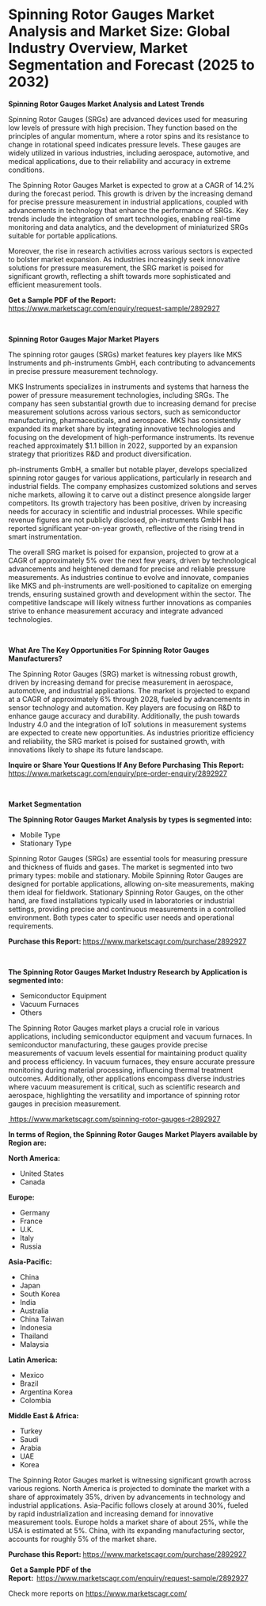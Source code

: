 <p><h1>Spinning Rotor Gauges Market Analysis and Market Size: Global Industry Overview, Market Segmentation and Forecast (2025 to 2032)</h1></p><p><strong>Spinning Rotor Gauges Market Analysis and Latest Trends</strong></p>
<p><p>Spinning Rotor Gauges (SRGs) are advanced devices used for measuring low levels of pressure with high precision. They function based on the principles of angular momentum, where a rotor spins and its resistance to change in rotational speed indicates pressure levels. These gauges are widely utilized in various industries, including aerospace, automotive, and medical applications, due to their reliability and accuracy in extreme conditions.</p><p>The Spinning Rotor Gauges Market is expected to grow at a CAGR of 14.2% during the forecast period. This growth is driven by the increasing demand for precise pressure measurement in industrial applications, coupled with advancements in technology that enhance the performance of SRGs. Key trends include the integration of smart technologies, enabling real-time monitoring and data analytics, and the development of miniaturized SRGs suitable for portable applications. </p><p>Moreover, the rise in research activities across various sectors is expected to bolster market expansion. As industries increasingly seek innovative solutions for pressure measurement, the SRG market is poised for significant growth, reflecting a shift towards more sophisticated and efficient measurement tools.</p></p>
<p><strong>Get a Sample PDF of the Report:&nbsp;</strong> <a href="https://www.marketscagr.com/enquiry/request-sample/2892927?utm_campaign=3019&utm_medium=2&utm_source=Github&utm_content=ia&utm_term=15032025&utm_id=spinning-rotor-gauges">https://www.marketscagr.com/enquiry/request-sample/2892927</a></p>
<p>&nbsp;</p>
<p><strong>Spinning Rotor Gauges Major Market Players</strong></p>
<p><p>The spinning rotor gauges (SRGs) market features key players like MKS Instruments and ph-instruments GmbH, each contributing to advancements in precise pressure measurement technology.</p><p>MKS Instruments specializes in instruments and systems that harness the power of pressure measurement technologies, including SRGs. The company has seen substantial growth due to increasing demand for precise measurement solutions across various sectors, such as semiconductor manufacturing, pharmaceuticals, and aerospace. MKS has consistently expanded its market share by integrating innovative technologies and focusing on the development of high-performance instruments. Its revenue reached approximately $1.1 billion in 2022, supported by an expansion strategy that prioritizes R&D and product diversification.</p><p>ph-instruments GmbH, a smaller but notable player, develops specialized spinning rotor gauges for various applications, particularly in research and industrial fields. The company emphasizes customized solutions and serves niche markets, allowing it to carve out a distinct presence alongside larger competitors. Its growth trajectory has been positive, driven by increasing needs for accuracy in scientific and industrial processes. While specific revenue figures are not publicly disclosed, ph-instruments GmbH has reported significant year-on-year growth, reflective of the rising trend in smart instrumentation.</p><p>The overall SRG market is poised for expansion, projected to grow at a CAGR of approximately 5% over the next few years, driven by technological advancements and heightened demand for precise and reliable pressure measurements. As industries continue to evolve and innovate, companies like MKS and ph-instruments are well-positioned to capitalize on emerging trends, ensuring sustained growth and development within the sector. The competitive landscape will likely witness further innovations as companies strive to enhance measurement accuracy and integrate advanced technologies.</p></p>
<p>&nbsp;</p>
<p><strong>What Are The Key Opportunities For Spinning Rotor Gauges Manufacturers?</strong></p>
<p><p>The Spinning Rotor Gauges (SRG) market is witnessing robust growth, driven by increasing demand for precise measurement in aerospace, automotive, and industrial applications. The market is projected to expand at a CAGR of approximately 6% through 2028, fueled by advancements in sensor technology and automation. Key players are focusing on R&D to enhance gauge accuracy and durability. Additionally, the push towards Industry 4.0 and the integration of IoT solutions in measurement systems are expected to create new opportunities. As industries prioritize efficiency and reliability, the SRG market is poised for sustained growth, with innovations likely to shape its future landscape.</p></p>
<p><strong>Inquire or Share Your Questions If Any Before Purchasing This Report:</strong> <a href="https://www.marketscagr.com/enquiry/pre-order-enquiry/2892927?utm_campaign=3019&utm_medium=2&utm_source=Github&utm_content=ia&utm_term=15032025&utm_id=spinning-rotor-gauges">https://www.marketscagr.com/enquiry/pre-order-enquiry/2892927</a></p>
<p>&nbsp;</p>
<p><strong>Market Segmentation</strong></p>
<p><strong>The Spinning Rotor Gauges Market Analysis by types is segmented into:</strong></p>
<p><ul><li>Mobile Type</li><li>Stationary Type</li></ul></p>
<p><p>Spinning Rotor Gauges (SRGs) are essential tools for measuring pressure and thickness of fluids and gases. The market is segmented into two primary types: mobile and stationary. Mobile Spinning Rotor Gauges are designed for portable applications, allowing on-site measurements, making them ideal for fieldwork. Stationary Spinning Rotor Gauges, on the other hand, are fixed installations typically used in laboratories or industrial settings, providing precise and continuous measurements in a controlled environment. Both types cater to specific user needs and operational requirements.</p></p>
<p><strong>Purchase this Report:&nbsp;</strong><a href="https://www.marketscagr.com/purchase/2892927?utm_campaign=3019&utm_medium=2&utm_source=Github&utm_content=ia&utm_term=15032025&utm_id=spinning-rotor-gauges">https://www.marketscagr.com/purchase/2892927</a></p>
<p>&nbsp;</p>
<p><strong>The Spinning Rotor Gauges Market Industry Research by Application is segmented into:</strong></p>
<p><ul><li>Semiconductor Equipment</li><li>Vacuum Furnaces</li><li>Others</li></ul></p>
<p><p>The Spinning Rotor Gauges market plays a crucial role in various applications, including semiconductor equipment and vacuum furnaces. In semiconductor manufacturing, these gauges provide precise measurements of vacuum levels essential for maintaining product quality and process efficiency. In vacuum furnaces, they ensure accurate pressure monitoring during material processing, influencing thermal treatment outcomes. Additionally, other applications encompass diverse industries where vacuum measurement is critical, such as scientific research and aerospace, highlighting the versatility and importance of spinning rotor gauges in precision measurement.</p></p>
<p><a href="https://www.marketscagr.com/spinning-rotor-gauges-r2892927?utm_campaign=3019&utm_medium=2&utm_source=Github&utm_content=ia&utm_term=15032025&utm_id=spinning-rotor-gauges">&nbsp;https://www.marketscagr.com/spinning-rotor-gauges-r2892927</a></p>
<p><strong>In terms of Region, the Spinning Rotor Gauges Market Players available by Region are:</strong></p>
<p>
    <p> <strong> North America: </strong>
        <ul>
            <li>United States</li>
            <li>Canada</li>
        </ul>
        </p> 
    <p> <strong> Europe: </strong>
        <ul>
            <li>Germany</li>
            <li>France</li>
            <li>U.K.</li>
            <li>Italy</li>
            <li>Russia</li>
        </ul>
        </p> 
    <p> <strong> Asia-Pacific: </strong>
        <ul>
            <li>China</li>
            <li>Japan</li>
            <li>South Korea</li>
            <li>India</li>
            <li>Australia</li>
            <li>China Taiwan</li>
            <li>Indonesia</li>
            <li>Thailand</li>
            <li>Malaysia</li>
        </ul>
        </p> 
    <p> <strong> Latin America: </strong>
        <ul>
            <li>Mexico</li>
            <li>Brazil</li>
            <li>Argentina Korea</li>
            <li>Colombia</li>
        </ul>
        </p> 
    <p> <strong> Middle East & Africa: </strong>
        <ul>
            <li>Turkey</li>
            <li>Saudi</li>
            <li>Arabia</li>
            <li>UAE</li>
            <li>Korea</li>
        </ul>
    </p>
    </p>
<p><p>The Spinning Rotor Gauges market is witnessing significant growth across various regions. North America is projected to dominate the market with a share of approximately 35%, driven by advancements in technology and industrial applications. Asia-Pacific follows closely at around 30%, fueled by rapid industrialization and increasing demand for innovative measurement tools. Europe holds a market share of about 25%, while the USA is estimated at 5%. China, with its expanding manufacturing sector, accounts for roughly 5% of the market share.</p></p>
<p><strong>Purchase this Report: </strong><a href="https://www.marketscagr.com/purchase/2892927?utm_campaign=3019&utm_medium=2&utm_source=Github&utm_content=ia&utm_term=15032025&utm_id=spinning-rotor-gauges">https://www.marketscagr.com/purchase/2892927</a></p>
<p>&nbsp;<strong>Get a Sample PDF of the Report:&nbsp;&nbsp;</strong><a href="https://www.marketscagr.com/enquiry/request-sample/2892927?utm_campaign=3019&utm_medium=2&utm_source=Github&utm_content=ia&utm_term=15032025&utm_id=spinning-rotor-gauges">https://www.marketscagr.com/enquiry/request-sample/2892927</a></p>
<p><strong></strong></p>
<p>Check more reports on <a href="https://www.marketscagr.com/?utm_campaign=3019&utm_medium=2&utm_source=Github&utm_content=ia&utm_term=15032025&utm_id=spinning-rotor-gauges">https://www.marketscagr.com/</a></p>